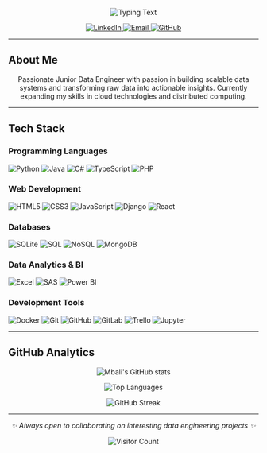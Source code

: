 <p align="center">
  <img src="https://readme-typing-svg.demolab.com?font=Fira+Code&size=26&pause=1000&color=FFFFFF&center=true&vCenter=true&width=900&lines=Hello%2C+I'm+Mbali;A+Junior+Data+Engineer;Focused+on+scalable+and+efficient+systems;Engineering+tomorrow+with+today's+data." alt="Typing Text">
</p>

<p align="center">
  <a href="https://www.linkedin.com/in/mbali-phulwane-0971071b8/">
    <img src="https://img.shields.io/badge/LinkedIn-0077B5?style=for-the-badge&logo=linkedin&logoColor=white" alt="LinkedIn">
  </a>
  <a href="mailto:mbphulwjhb024@student.wethinkcode.co.za">
    <img src="https://img.shields.io/badge/Email-D14836?style=for-the-badge&logo=gmail&logoColor=white" alt="Email">
  </a>
  <a href="https://github.com/MbalieP">
    <img src="https://img.shields.io/badge/GitHub-181717?style=for-the-badge&logo=github&logoColor=white" alt="GitHub">
  </a>
</p>

---

## About Me

<p align="center">
  Passionate Junior Data Engineer with passion in building scalable data systems and transforming raw data into actionable insights. Currently expanding my skills in cloud technologies and distributed computing.
</p>

---

##  Tech Stack
###  Programming Languages
![Python](https://img.shields.io/badge/Python-3776AB?style=for-the-badge&logo=python&logoColor=white)
![Java](https://img.shields.io/badge/Java-ED8B00?style=for-the-badge&logo=openjdk&logoColor=white)
![C#](https://img.shields.io/badge/C%23-239120?style=for-the-badge&logo=c-sharp&logoColor=white)
![TypeScript](https://img.shields.io/badge/TypeScript-3178C6?style=for-the-badge&logo=typescript&logoColor=white)
![PHP](https://img.shields.io/badge/PHP-777BB4?style=for-the-badge&logo=php&logoColor=white)

### Web Development
![HTML5](https://img.shields.io/badge/HTML5-E34F26?style=for-the-badge&logo=html5&logoColor=white)
![CSS3](https://img.shields.io/badge/CSS3-1572B6?style=for-the-badge&logo=css3&logoColor=white)
![JavaScript](https://img.shields.io/badge/JavaScript-F7DF1E?style=for-the-badge&logo=javascript&logoColor=black)
![Django](https://img.shields.io/badge/Django-092E20?style=for-the-badge&logo=django&logoColor=white)
![React](https://img.shields.io/badge/React-20232A?style=for-the-badge&logo=react&logoColor=61DAFB)

###  Databases
![SQLite](https://img.shields.io/badge/SQLite-003B57?style=for-the-badge&logo=sqlite&logoColor=white)
![SQL](https://img.shields.io/badge/SQL-336791?style=for-the-badge&logo=database&logoColor=white)
![NoSQL](https://img.shields.io/badge/NoSQL-4EA94B?style=for-the-badge&logo=databricks&logoColor=white)
![MongoDB](https://img.shields.io/badge/MongoDB-47A248?style=for-the-badge&logo=mongodb&logoColor=white)

###  Data Analytics & BI
![Excel](https://img.shields.io/badge/Excel-217346?style=for-the-badge&logo=microsoft-excel&logoColor=white)
![SAS](https://img.shields.io/badge/SAS-0072C6?style=for-the-badge&logo=sas&logoColor=white)
![Power BI](https://img.shields.io/badge/Power_BI-F2C811?style=for-the-badge&logo=powerbi&logoColor=black)

###  Development Tools
![Docker](https://img.shields.io/badge/Docker-2496ED?style=for-the-badge&logo=docker&logoColor=white)
![Git](https://img.shields.io/badge/Git-F05032?style=for-the-badge&logo=git&logoColor=white)
![GitHub](https://img.shields.io/badge/GitHub-181717?style=for-the-badge&logo=github&logoColor=white)
![GitLab](https://img.shields.io/badge/GitLab-FC6D26?style=for-the-badge&logo=gitlab&logoColor=white)
![Trello](https://img.shields.io/badge/Trello-0052CC?style=for-the-badge&logo=trello&logoColor=white)
![Jupyter](https://img.shields.io/badge/Jupyter-F37626?style=for-the-badge&logo=jupyter&logoColor=white)


---

## GitHub Analytics

<div align="center">

![Mbali's GitHub stats](https://github-readme-stats.vercel.app/api?username=MbalieP&show_icons=true&theme=vision-friendly-dark&hide_border=false&border_color=2E0249&bg_color=0d1117&text_color=ffffff&title_color=2E0249&count_private=true&include_all_commits=true)  

![Top Languages](https://github-readme-stats.vercel.app/api/top-langs/?username=MbalieP&layout=compact&theme=vision-friendly-dark&hide_border=false&border_color=2E0249&bg_color=0d1117&text_color=ffffff&title_color=2E0249&hide=C%2B%2B&langs_count=8)

![GitHub Streak](https://github-readme-streak-stats.herokuapp.com/?user=MbalieP&theme=vision-friendly-dark&hide_border=false&border_color=2E0249&background=0d1117&fire=2E0249&ring=2E0249&currStreakLabel=2E0249)

</div>


---

<p align="center">
  <i>✨ Always open to collaborating on interesting data engineering projects ✨</i>
</p>

<div align="center">
  
![Visitor Count](https://komarev.com/ghpvc/?username=MbalieP&color=2E0249&style=flat-square)

</div>
